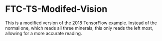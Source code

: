 # FTC-TS-Modifed-Vision
This is a modified version of the 2018 TensorFlow example. Instead of the normal one, which reads all three minerals, this only reads the left most, allowing for a more accurate reading.
